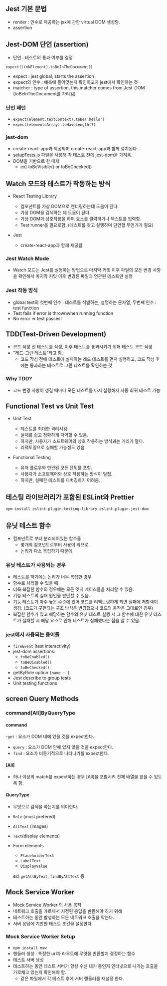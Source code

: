## Jest 기본 문법

- render : 인수로 제공하는 jsx에 관한 virtual DOM 생성함.
- assertion

## Jest-DOM 단언 (assertion)

- 단언 : 테스트의 통과 여부를 결정

`expect(linkElement).toBeInTheDocument()`

- expect : jest global, starts the assertion
- expect의 인수 : 예측에 들어맞는지 확인하고자 jest에서 확인하는 것
- matcher : type of assertion, this matcher comes from Jest-DOM (toBeInTheDocument를 가리킴)

### 단언 패턴

- `expect(element.textContext).toBe('hello')`
- `expect(elementsArray).toHaveLength(7)`

### jest-dom

- create-react-app과 제공되며 create-react-app과 함께 설치된다.
- setupTests.js 파일을 사용해 각 테스트 전에 jest-dom을 가져옴.
- DOM을 기반으로 한 매처
  - ex) toBeVisible() or toBeChecked()

## Watch 모드와 테스트가 작동하는 방식

- React Testing Library

  - 컴포넌트를 가상 DOM으로 렌더링하는데 도움이 된다.
  - 가상 DOM을 검색하는 데 도움이 된다.
  - 가상 DOM과 상호작용을 하며 요소를 클릭하거나 텍스트를 입력함.
  - Test runner를 필요로함. (테스트를 찾고 실행하며 단언할 무언가가 필요)

- Jest
  - create-react-app과 함께 제공됨.

### Jest Watch Mode

- Watch 모드는 Jest를 실행하는 방법으로 마지막 커밋 이후 파일의 모든 변경 사항을 확인해서 마지막 커밋 이후 변경된 파일과 연관된 테스트만 실행

### Jest 작동 방식

- global text의 첫번째 인수 : 테스트를 식별하는, 설명하는 문자열, 두번째 인수 : test function
- Test fails if error is thrownwhen running function
- No error => test passes!

## TDD(Test-Driven Development)

- 코드 작성 전 테스트를 작성, 이후 테스트를 통과시키기 위해 테스트 코드 작성
- "레드-그린 테스트"라고 함.
  - 코드 작성 전에 테스트에 실패하는 레드 테스트를 먼저 실행하고, 코드 작성 후에는 통과하는 테스트로 그린 테스트를 확인하는 것

### Why TDD?

- 코드 변경 사항이 생길 때마다 모든 테스트를 다시 실행해서 자동 회귀 테스트 가능

## Functional Test vs Unit Test

- Unit Test

  - 테스트를 최대한 격리시킴.
  - 실패를 쉽고 정확하게 파악할 수 있음.
  - 하지만, 사용자가 소프트웨어와 상호 작용하는 방식과는 거리가 멀다.
  - 리팩토링으로 실패할 가능성도 있음.

- Functional Testing
  - 유저 플로우와 연관된 모든 단위를 포함.
  - 사용자가 소프트웨어와 상호 작용하는 방식이 밀접.
  - 하지만, 실패한 테스트를 디버깅하기 어려움.

## 테스팅 라이브러리가 포함된 ESLint와 Prettier

`npm install eslint-plugin-testing-library eslint-plugin-jest-dom`

## 유닛 테스트 함수

- 컴포넌트로 부터 분리되어있는 함수들
  - 몇개의 컴포넌트로부터 사용이 되므로
  - 논리가 다소 복잡하기 때문에

### 유닛 테스트가 사용되는 경우

- 테스트를 하기에는 논리가 너무 복잡한 경우
- 함수로 처리할 수 있을 때
- 더욱 복잡한 함수의 경우에는 모든 엣지 케이스들을 처리할 수 있음.
- 기능 테스트의 실패 원인을 판단할 수 있음.
- 기능 테스트가 아주 높은 수준에 있어 코드를 리팩토링하게 되면 실패에 저항력이 생김. (코드가 구현되는 구조 방식은 변경했으나 코드의 동작은 그대로인 경우)
- 복잡한 함수가 있고 해당하는 함수의 유닛 테스트 실행 시 그 함수에 대한 유닛 테스트가 실패할 시 해당 요소로 인해 테스트가 실패했다는 점을 알 수 있음.

### jest에서 사용되는 용어들

- `fireEvent` (test interactivity)
- jest-dom assertions:
  - `toBeEnabled()`
  - `toBeDisabled()`
  - `toBeChecked()`
- getByRole option `{name : }`
- Jest describe to group tests
- Unit testing functions

## screen Query Methods

### command[All]ByQueryType

#### command

-`get` : 요소가 DOM 내에 있을 것을 expect한다.

- `query` : 요소가 DOM 안에 있지 않을 것을 expect한다.
- `find` : 요소가 비동기적으로 나타나기를 expect한다.

#### [All]

- 하나 이상의 match를 expect하는 경우 [All]을 포함시켜 전체 배열을 얻을 수 있도록 함.

#### QueryType

- 무엇으로 검색을 하는지를 의미한다.
- `Role` (most prefered)
- `AltText` (images)
- `Text`(display elements)
- Form elements

  - `PlaceholderText`
  - `LabelText`
  - `DisplayValue`

  ex) `getAllByText`, `findByAltText` 등

## Mock Service Worker

- Mock Service Worker 의 사용 목적
- 네트워크 호출을 가로채서 지정된 응답을 반환해야 하기 위해
- 테스트하는 동안 발생하는 모든 네트워크 호출을 막는다.
- 서버 응답에 기반한 테스트 조건을 설정한다.

### Mock Service Worker Setup

- `npm install msw`
- 핸들러 생성 : 특정한 url과 라우트에 무엇을 반환할지 결정하는 함수
- 테스트 서버 생성
- 테스트하는 동안 테스트 서버가 항상 수신 대기 중인지 인터넷으로 나가는 호출을 가로채고 있는지 확인해야 함.
  - 같은 파일에서 각 테스트 후에 서버 핸들러를 재설정 한다.
